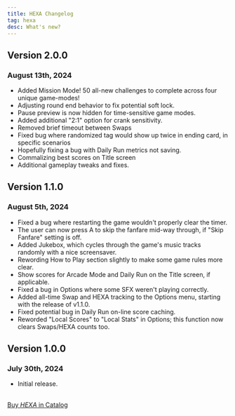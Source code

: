 ```yaml
---
title: HEXA Changelog
tag: hexa
desc: What's new?
---
```

## Version 2.0.0
### August 13th, 2024

- Added Mission Mode! 50 all-new challenges to complete across four unique game-modes!
- Adjusting round end behavior to fix potential soft lock.
- Pause preview is now hidden for time-sensitive game modes.
- Added additional "2:1" option for crank sensitivity.
- Removed brief timeout between Swaps
- Fixed bug where randomized tag would show up twice in ending card, in specific scenarios
- Hopefully fixing a bug with Daily Run metrics not saving.
- Commalizing best scores on Title screen
- Additional gameplay tweaks and fixes.

## Version 1.1.0
### August 5th, 2024

- Fixed a bug where restarting the game wouldn't properly clear the timer.
- The user can now press A to skip the fanfare mid-way through, if "Skip Fanfare" setting is off.
- Added Jukebox, which cycles through the game's music tracks randomly with a nice screensaver.
- Rewording How to Play section slightly to make some game rules more clear.
- Show scores for Arcade Mode and Daily Run on the Title screen, if applicable.
- Fixed a bug in Options where some SFX weren't playing correctly.
- Added all-time Swap and HEXA tracking to the Options menu, starting with the release of v1.1.0.
- Fixed potential bug in Daily Run on-line score caching.
- Reworded "Local Scores" to "Local Stats" in Options; this function now clears Swaps/HEXA counts too.

## Version 1.0.0
### July 30th, 2024

- Initial release.

<br>
<a href="https://play.date/games/hexa" class="button">Buy <i>HEXA</i> in Catalog</a>